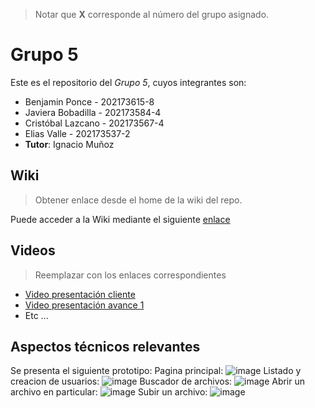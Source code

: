 > Notar que **X** corresponde al número del grupo asignado.

# Grupo 5

Este es el repositorio del *Grupo 5*, cuyos integrantes son:

* Benjamin Ponce - 202173615-8
* Javiera Bobadilla - 202173584-4
* Cristóbal Lazcano - 202173567-4
* Elias Valle - 202173537-2
* **Tutor**: Ignacio Muñoz

## Wiki

> Obtener enlace desde el home de la wiki del repo.

Puede acceder a la Wiki mediante el siguiente [enlace](https://github.com/Dullzen/GRUPO05-2024-PROYINF/wiki)

## Videos

> Reemplazar con los enlaces correspondientes

* [Video presentación cliente](https://www.youtube.com)
* [Video presentación avance 1](https://www.youtube.com/)
* Etc ...

## Aspectos técnicos relevantes

Se presenta el siguiente prototipo:
Pagina principal:
![image](https://github.com/Dullzen/GRUPO05-2024-PROYINF/assets/165406695/1caa4ce3-d689-4504-8c7d-59635e145d97)
Listado y creacion de usuarios:
![image](https://github.com/Dullzen/GRUPO05-2024-PROYINF/assets/165406695/40c24cbe-c198-46d1-b7e5-a46c67fd522d)
Buscador de archivos:
![image](https://github.com/Dullzen/GRUPO05-2024-PROYINF/assets/165406695/1b7358f7-9841-4d5b-9fe4-a90c898a5cc9)
Abrir un archivo en particular:
![image](https://github.com/Dullzen/GRUPO05-2024-PROYINF/assets/165406695/88b826ef-7470-4024-a664-3378071ceca9)
Subir un archivo:
![image](https://github.com/Dullzen/GRUPO05-2024-PROYINF/assets/165406695/c1a83073-3a9f-42f2-a9df-eb921e237d56)




